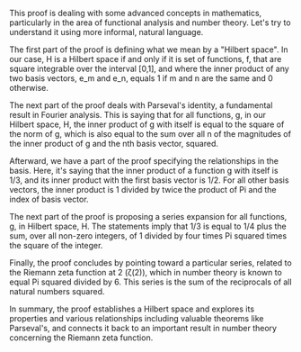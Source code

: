 This proof is dealing with some advanced concepts in mathematics, particularly in the area of functional analysis and number theory. Let's try to understand it using more informal, natural language.

The first part of the proof is defining what we mean by a "Hilbert space". In our case, H is a Hilbert space if and only if it is set of functions, f, that are square integrable over the interval [0,1], and where the inner product of any two basis vectors, e_m and e_n, equals 1 if m and n are the same and 0 otherwise.

The next part of the proof deals with Parseval's identity, a fundamental result in Fourier analysis. This is saying that for all functions, g, in our Hilbert space, H, the inner product of g with itself is equal to the square of the norm of g, which is also equal to the sum over all n of the magnitudes of the inner product of g and the nth basis vector, squared.

Afterward, we have a part of the proof specifying the relationships in the basis. Here, it's saying that the inner product of a function g with itself is 1/3, and its inner product with the first basis vector is 1/2. For all other basis vectors, the inner product is 1 divided by twice the product of Pi and the index of basis vector.

The next part of the proof is proposing a series expansion for all functions, g, in Hilbert space, H. The statements imply that 1/3 is equal to 1/4 plus the sum, over all non-zero integers, of 1 divided by four times Pi squared times the square of the integer.

Finally, the proof concludes by pointing toward a particular series, related to the Riemann zeta function at 2 (ζ(2)), which in number theory is known to equal Pi squared divided by 6. This series is the sum of the reciprocals of all natural numbers squared. 

In summary, the proof establishes a Hilbert space and explores its properties and various relationships including valuable theorems like Parseval's, and connects it back to an important result in number theory concerning the Riemann zeta function.